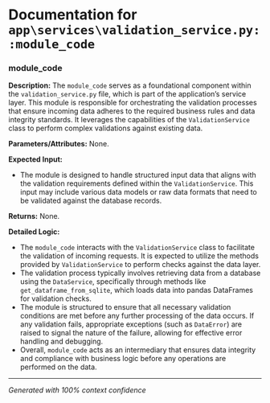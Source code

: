 # Documentation for `app\services\validation_service.py::module_code`

### module_code

**Description:**
The `module_code` serves as a foundational component within the `validation_service.py` file, which is part of the application’s service layer. This module is responsible for orchestrating the validation processes that ensure incoming data adheres to the required business rules and data integrity standards. It leverages the capabilities of the `ValidationService` class to perform complex validations against existing data.

**Parameters/Attributes:**
None.

**Expected Input:**
- The module is designed to handle structured input data that aligns with the validation requirements defined within the `ValidationService`. This input may include various data models or raw data formats that need to be validated against the database records.

**Returns:**
None.

**Detailed Logic:**
- The `module_code` interacts with the `ValidationService` class to facilitate the validation of incoming requests. It is expected to utilize the methods provided by `ValidationService` to perform checks against the data layer.
- The validation process typically involves retrieving data from a database using the `DataService`, specifically through methods like `get_dataframe_from_sqlite`, which loads data into pandas DataFrames for validation checks.
- The module is structured to ensure that all necessary validation conditions are met before any further processing of the data occurs. If any validation fails, appropriate exceptions (such as `DataError`) are raised to signal the nature of the failure, allowing for effective error handling and debugging.
- Overall, `module_code` acts as an intermediary that ensures data integrity and compliance with business logic before any operations are performed on the data.

---
*Generated with 100% context confidence*
